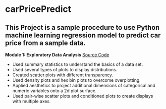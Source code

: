 # carPricePredict
## This Project is a sample procedure to use Python machine learning regression model to predict car price from a sample data.

**Module 1: Exploratory Data Analysis**  [Source Code](./exploratoryDataAnalysis.py)
- Used summary statistics to understand the basics of a data set.
- Used several types of plots to display distributions.
- Created scatter plots with different transparency.
- Used density plots and hex bin plots to overcome overplotting.
- Applied aesthetics to project additional dimensions of categorical and numeric variables onto a 2d plot surface.
- Used pair-wise scatter plots and conditioned plots to create displays with multiple axes.
                    
                    
